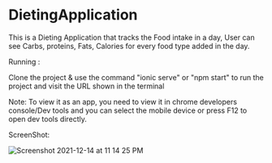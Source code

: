 # DietingApplication

This is a Dieting Application that tracks the Food intake in a day, User can see Carbs, proteins, Fats, Calories for every food type added in the day.

Running :

Clone the project & use the command "ionic serve" or "npm start" to run the project and visit the URL shown in the terminal

Note: To view it as an app, you need to view it in chrome developers console/Dev tools and you can select the mobile device or press F12 to open dev tools directly.

ScreenShot:

![Screenshot 2021-12-14 at 11 14 25 PM](https://user-images.githubusercontent.com/26412975/146127556-d4fe43b2-f026-4209-896b-e5936773806c.png)

